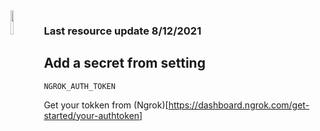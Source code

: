<img src="https://cdn.discordapp.com/attachments/863056311569481729/874277868178378832/rdp-logo.png" align="left" width="10%">

### Last resource update 8/12/2021

## Add a secret from setting

```
NGROK_AUTH_TOKEN
```
Get your tokken from (Ngrok)[https://dashboard.ngrok.com/get-started/your-authtoken]